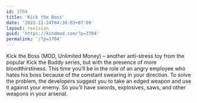 ```yaml
---
id: 3704
title: 'Kick the Boss'
date: '2022-11-24T04:38:03+07:00'
layout: revision
guid: 'https://kindmod.com/?p=3704'
permalink: '/?p=3704'
---
```


Kick the Boss (MOD, Unlimited Money) – another anti-stress toy from the popular Kick the Buddy series, but with the presence of more bloodthirstiness. This time you’ll be in the role of an angry employee who hates his boss because of the constant swearing in your direction. To solve the problem, the developers suggest you to take an edged weapon and use it against your enemy. So you’ll have swords, explosives, saws, and other weapons in your arsenal.